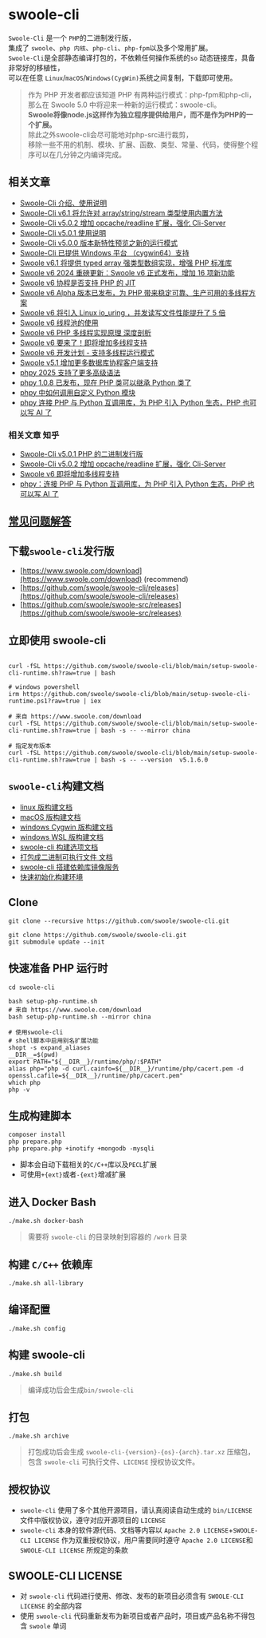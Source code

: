 # swoole-cli

`Swoole-Cli` 是一个 `PHP`的二进制发行版，<br/>
集成了 `swoole`、`php 内核`、`php-cli`、`php-fpm`以及多个常用扩展。<br/>
`Swoole-Cli`是全部静态编译打包的，不依赖任何操作系统的`so`
动态链接库，具备非常好的移植性，<br/>
可以在任意 `Linux`/`macOS`/`Windows(CygWin)`系统之间复制，下载即可使用。

> 作为 PHP 开发者都应该知道 PHP 有两种运行模式：php-fpm和php-cli，<br/>
> 那么在 Swoole 5.0 中将迎来一种新的运行模式：swoole-cli。<br/>
> <strong>
> Swoole将像node.js这样作为独立程序提供给用户，而不是作为PHP的一个扩展。
> </strong><br/>
> 除此之外swoole-cli会尽可能地对php-src进行裁剪，<br/>
> 移除一些不用的机制、模块、扩展、函数、类型、常量、代码，使得整个程序可以在几分钟之内编译完成。

## 相关文章

- [Swoole-Cli 介绍、使用说明](https://wenda.swoole.com/detail/108876)
- [Swoole-Cli v6.1 将允许对 array/string/stream 类型使用内置方法](https://mp.weixin.qq.com/s/RmdKC5TLREwjcJFc-upZLQ)
- [Swoole-Cli v5.0.2 增加 opcache/readline 扩展，强化 Cli-Server](https://wenda.swoole.com/detail/108931)
- [Swoole-Cli v5.0.1 使用说明](https://wenda.swoole.com/detail/108876)
- [Swoole-Cli v5.0.0 版本新特性预览之新的运行模式](https://wenda.swoole.com/detail/108706)
- [Swoole-Cli 已提供 Windows 平台 （cygwin64）支持](https://wenda.swoole.com/detail/108743)
- [Swoole v6.1 将提供 typed array 强类型数组实现，增强 PHP 标准库](https://mp.weixin.qq.com/s/yFuxYdNMqxI1VuZg0J07Wg)
- [Swoole v6 2024 重磅更新：Swoole v6 正式发布，增加 16 项新功能](https://mp.weixin.qq.com/s/Ks1x1LNTLdl5jk0sIS6V_w)
- [Swoole v6 协程是否支持 PHP 的 JIT ](https://mp.weixin.qq.com/s/Tm-6XVGQSlz0vDENLB3ylA)
- [Swoole v6 Alpha 版本已发布，为 PHP 带来稳定可靠、生产可用的多线程方案](https://mp.weixin.qq.com/s/IeCGVRFQDVbzVWCIZRGFNg)
- [Swoole v6 将引入 Linux io_uring ，并发读写文件性能提升了 5 倍](https://mp.weixin.qq.com/s/5qnqmjCEb_zxLaT4sR1HAg)
- [Swoole v6 线程池的使用](https://mp.weixin.qq.com/s/wzdH7voOWcHCLuf16SLeIA)
- [Swoole v6 PHP 多线程实现原理 深度剖析](https://mp.weixin.qq.com/s/HzPEg7g3PuN2Xky4EQfnHw)
- [Swoole v6 要来了！即将增加多线程支持](https://segmentfault.com/a/1190000044737434)
- [Swoole v6 开发计划 - 支持多线程运行模式](https://github.com/swoole/rfc/issues/85)
- [Swoole v5.1 增加更多数据库协程客户端支持](https://wenda.swoole.com/detail/109023)
- [phpy 2025 支持了更多高级语法](https://mp.weixin.qq.com/s/YCG5ENAVOKzxcdD1Qdepbg)
- [phpy 1.0.8 已发布，现在 PHP 类可以继承 Python 类了](https://mp.weixin.qq.com/s/mosUpNpm-iY2-vlGZQMlsA)
- [phpy 中如何调用自定义 Python 模块](https://mp.weixin.qq.com/s/KOV-XZQVqZSXkMQoiDrsMA)
- [phpy 连接 PHP 与 Python 互调用库，为 PHP 引入 Python 生态，PHP 也可以写 AI 了](https://wenda.swoole.com/detail/109176)

### 相关文章 知乎

- [Swoole-Cli v5.0.1 PHP 的二进制发行版](https://zhuanlan.zhihu.com/p/581695339)
- [Swoole-Cli v5.0.2 增加 opcache/readline 扩展，强化 Cli-Server](https://zhuanlan.zhihu.com/p/610014616)
- [Swoole v6 即将增加多线程支持](https://zhuanlan.zhihu.com/p/688462525)
- [phpy：连接 PHP 与 Python 互调用库，为 PHP 引入 Python 生态，PHP 也可以写 AI 了](https://zhuanlan.zhihu.com/p/670373512)

## [常见问题解答](https://github.com/swoole/swoole-cli/blob/main/docs/FAQ.md)

## 下载`swoole-cli`发行版

- [https://www.swoole.com/download](https://www.swoole.com/download) (recommend)
- [https://github.com/swoole/swoole-cli/releases](https://github.com/swoole/swoole-cli/releases)
- [https://github.com/swoole/swoole-src/releases](https://github.com/swoole/swoole-src/releases)

## 立即使用 swoole-cli

```shell

curl -fSL https://github.com/swoole/swoole-cli/blob/main/setup-swoole-cli-runtime.sh?raw=true | bash

# windows powershell
irm https://github.com/swoole/swoole-cli/blob/main/setup-swoole-cli-runtime.ps1?raw=true | iex

# 来自 https://www.swoole.com/download
curl -fSL https://github.com/swoole/swoole-cli/blob/main/setup-swoole-cli-runtime.sh?raw=true | bash -s -- --mirror china

# 指定发布版本
curl -fSL https://github.com/swoole/swoole-cli/blob/main/setup-swoole-cli-runtime.sh?raw=true | bash -s -- --version  v5.1.6.0

```

## `swoole-cli`构建文档

- [linux 版构建文档](docs/linux.md)
- [macOS 版构建文档](docs/macOS.md)
- [windows Cygwin 版构建文档](docs/Cygwin.md)
- [windows WSL 版构建文档](docs/wsl.md)
- [swoole-cli 构建选项文档](docs/options.md)
- [打包成二进制可执行文件 文档](sapi/samples/sfx/README.md)
- [swoole-cli 搭建依赖库镜像服务](sapi/download-box/README.md)
- [快速初始化构建环境](sapi/quickstart/README.md)

## Clone

```shell
git clone --recursive https://github.com/swoole/swoole-cli.git
```

```shell
git clone https://github.com/swoole/swoole-cli.git
git submodule update --init
```

## 快速准备 PHP 运行时

```shell
cd swoole-cli

bash setup-php-runtime.sh
# 来自 https://www.swoole.com/download
bash setup-php-runtime.sh --mirror china

# 使用swoole-cli
# shell脚本中启用别名扩展功能‌
shopt -s expand_aliases
__DIR__=$(pwd)
export PATH="${__DIR__}/runtime/php/:$PATH"
alias php="php -d curl.cainfo=${__DIR__}/runtime/php/cacert.pem -d openssl.cafile=${__DIR__}/runtime/php/cacert.pem"
which php
php -v

```

## 生成构建脚本

```shell
composer install
php prepare.php
php prepare.php +inotify +mongodb -mysqli
```

* 脚本会自动下载相关的`C/C++`库以及`PECL`扩展
* 可使用`+{ext}`或者`-{ext}`增减扩展

## 进入 Docker Bash

```shell
./make.sh docker-bash
```

> 需要将 `swoole-cli` 的目录映射到容器的 `/work` 目录

## 构建 `C/C++` 依赖库

```shell
./make.sh all-library
```

## 编译配置

```shell
./make.sh config
```

## 构建 swoole-cli

```shell
./make.sh build
```

> 编译成功后会生成`bin/swoole-cli`

## 打包

```shell
./make.sh archive
```

> 打包成功后会生成 `swoole-cli-{version}-{os}-{arch}.tar.xz`
> 压缩包，包含 `swoole-cli` 可执行文件、`LICENSE` 授权协议文件。

## 授权协议

* `swoole-cli` 使用了多个其他开源项目，请认真阅读自动生成的 `bin/LICENSE`
  文件中版权协议，遵守对应开源项目的 `LICENSE`
* `swoole-cli`
  本身的软件源代码、文档等内容以 `Apache 2.0 LICENSE`+`SWOOLE-CLI LICENSE`
  作为双重授权协议，用户需要同时遵守 `Apache 2.0 LICENSE`和`SWOOLE-CLI LICENSE`
  所规定的条款

## SWOOLE-CLI LICENSE

* 对 `swoole-cli` 代码进行使用、修改、发布的新项目必须含有 `SWOOLE-CLI LICENSE`
  的全部内容
* 使用 `swoole-cli`
  代码重新发布为新项目或者产品时，项目或产品名称不得包含 `swoole` 单词
